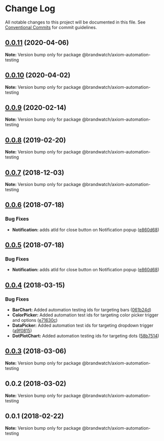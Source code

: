 # Change Log

All notable changes to this project will be documented in this file.
See [Conventional Commits](https://conventionalcommits.org) for commit guidelines.

## [0.0.11](https://github.com/BrandwatchLtd/axiom-react/compare/@brandwatch/axiom-automation-testing@0.0.10...@brandwatch/axiom-automation-testing@0.0.11) (2020-04-06)

**Note:** Version bump only for package @brandwatch/axiom-automation-testing





## [0.0.10](https://github.com/BrandwatchLtd/axiom-react/compare/@brandwatch/axiom-automation-testing@0.0.9...@brandwatch/axiom-automation-testing@0.0.10) (2020-04-02)

**Note:** Version bump only for package @brandwatch/axiom-automation-testing





## [0.0.9](https://github.com/BrandwatchLtd/axiom-react/compare/@brandwatch/axiom-automation-testing@0.0.8...@brandwatch/axiom-automation-testing@0.0.9) (2020-02-14)

**Note:** Version bump only for package @brandwatch/axiom-automation-testing





## [0.0.8](https://github.com/tomru/axiom/compare/@brandwatch/axiom-automation-testing@0.0.7...@brandwatch/axiom-automation-testing@0.0.8) (2019-02-20)

**Note:** Version bump only for package @brandwatch/axiom-automation-testing





## [0.0.7](https://github.com/larister/axiom/compare/@brandwatch/axiom-automation-testing@0.0.6...@brandwatch/axiom-automation-testing@0.0.7) (2018-12-03)

**Note:** Version bump only for package @brandwatch/axiom-automation-testing





<a name="0.0.6"></a>
## [0.0.6](https://github.com/pmsorhaindo/axiom/compare/@brandwatch/axiom-automation-testing@0.0.4...@brandwatch/axiom-automation-testing@0.0.6) (2018-07-18)


### Bug Fixes

* **Notification:** adds atId for close button on Notification popup ([e860d68](https://github.com/pmsorhaindo/axiom/commit/e860d68))




<a name="0.0.5"></a>
## [0.0.5](https://github.com/pmsorhaindo/axiom/compare/@brandwatch/axiom-automation-testing@0.0.4...@brandwatch/axiom-automation-testing@0.0.5) (2018-07-18)


### Bug Fixes

* **Notification:** adds atId for close button on Notification popup ([e860d68](https://github.com/pmsorhaindo/axiom/commit/e860d68))




<a name="0.0.4"></a>
## [0.0.4](https://github.com/HHogg/axiom/compare/@brandwatch/axiom-automation-testing@0.0.3...@brandwatch/axiom-automation-testing@0.0.4) (2018-03-15)


### Bug Fixes

* **BarChart:** Added automation testing ids for targeting bars ([061b24d](https://github.com/HHogg/axiom/commit/061b24d))
* **ColorPicker:** Added automation test ids for targeting color picker trigger and options ([e71630c](https://github.com/HHogg/axiom/commit/e71630c))
* **DataPicker:** Added automation test ids for targeting dropdown trigger ([a9f0815](https://github.com/HHogg/axiom/commit/a9f0815))
* **DotPlotChart:** Added automation testing ids for targeting dots ([58b7514](https://github.com/HHogg/axiom/commit/58b7514))




<a name="0.0.3"></a>
## [0.0.3](https://github.com/HHogg/axiom/compare/@brandwatch/axiom-automation-testing@0.0.2...@brandwatch/axiom-automation-testing@0.0.3) (2018-03-06)




**Note:** Version bump only for package @brandwatch/axiom-automation-testing

<a name="0.0.2"></a>
## 0.0.2 (2018-03-02)




**Note:** Version bump only for package @brandwatch/axiom-automation-testing

<a name="0.0.1"></a>
## 0.0.1 (2018-02-22)




**Note:** Version bump only for package @brandwatch/axiom-automation-testing
